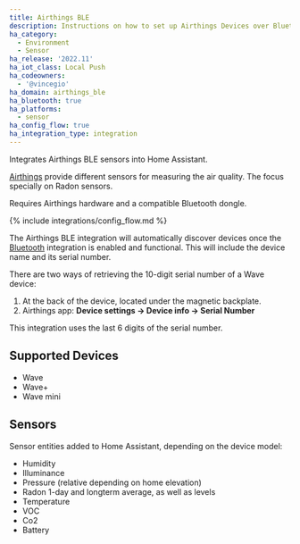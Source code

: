 ```yaml
---
title: Airthings BLE
description: Instructions on how to set up Airthings Devices over Bluetooth LE.
ha_category:
  - Environment
  - Sensor
ha_release: '2022.11'
ha_iot_class: Local Push
ha_codeowners:
  - '@vincegio'
ha_domain: airthings_ble
ha_bluetooth: true
ha_platforms:
  - sensor
ha_config_flow: true
ha_integration_type: integration
---
```


Integrates Airthings BLE sensors into Home Assistant.

[Airthings](https://www.airthings.com/) provide different sensors for measuring the air quality. The focus specially on Radon sensors.

Requires Airthings hardware and a compatible Bluetooth dongle.

{% include integrations/config_flow.md %}

The Airthings BLE integration will automatically discover devices once the [Bluetooth](/integrations/bluetooth) integration is enabled and functional. This will include the device name and its serial number.

There are two ways of retrieving the 10-digit serial number of a Wave device:
1. At the back of the device, located under the magnetic backplate.
2. Airthings app: **Device settings -> Device info -> Serial Number**

This integration uses the last 6 digits of the serial number.

## Supported Devices

- Wave
- Wave+
- Wave mini

## Sensors

Sensor entities added to Home Assistant, depending on the device model:
- Humidity
- Illuminance
- Pressure (relative depending on home elevation)
- Radon 1-day and longterm average, as well as levels
- Temperature
- VOC
- Co2
- Battery